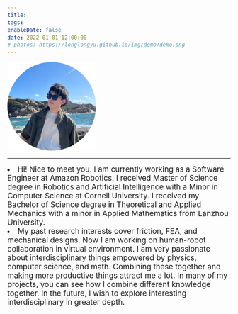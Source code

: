```yaml
---
title: 
tags:
enableDate: false
date: 2022-01-01 12:00:00
# photos: https://longlongyu.github.io/img/demo/demo.png 
---
```


<img src ="https://github.com/SUMINGQIU/CV/blob/master/images/Suming.png?raw=true" width="200" height="200">
 
<!-- {% fancybox https://longlongyu.github.io/img/demo/demo.png [img_thumbnail] [img_caption] %} -->
<hr>
<li style="font-size: 17px;">
Hi! Nice to meet you. I am currently working as a Software Engineer at Amazon Robotics. I received Master of Science degree in Robotics and Artificial Intelligence with a Minor in Computer Science at Cornell University. I received my Bachelor of Science degree in Theoretical and Applied Mechanics with a minor in Applied Mathematics from Lanzhou University. 
</li>
<li style="font-size: 17px;">
My past research interests cover friction, FEA, and mechanical designs. Now I am working on human-robot collaboration in virtual environment. I am very passionate about interdisciplinary things empowered by physics, computer science, and math. Combining these together and making more productive things attract me a lot. In many of my projects, you can see how I combine different knowledge together. In the future, I wish to explore interesting interdisciplinary in greater depth.
</li>
